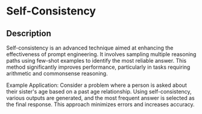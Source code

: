 # Self-Consistency

## Description

Self-consistency is an advanced technique aimed at enhancing the effectiveness of prompt engineering. It involves sampling multiple reasoning paths using few-shot examples to identify the most reliable answer. This method significantly improves performance, particularly in tasks requiring arithmetic and commonsense reasoning.

Example Application: Consider a problem where a person is asked about their sister's age based on a past age relationship. Using self-consistency, various outputs are generated, and the most frequent answer is selected as the final response. This approach minimizes errors and increases accuracy.
